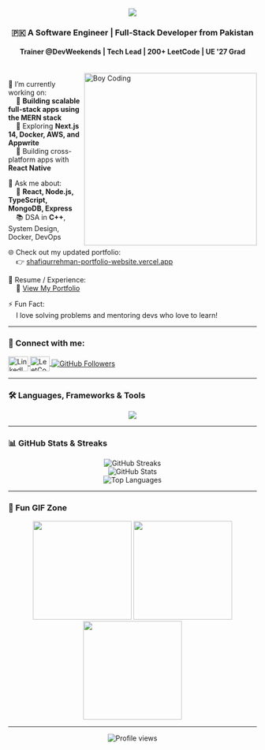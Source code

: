 <h1 align="center">
  <img src="https://readme-typing-svg.herokuapp.com/?font=Righteous&size=35&center=true&vCenter=true&width=500&height=70&duration=3000&lines=Hi+There!+👋;+I'm+Shafiq+Ur+Rehman!&color=32CD32" />
</h1>

<h3 align="center">🇵🇰 A Software Engineer | Full-Stack Developer from Pakistan</h3>
<h4 align="center">Trainer @DevWeekends | Tech Lead | 200+ LeetCode | UE '27 Grad</h4>

<br/>

<img align="right" src="https://media.giphy.com/media/hpXdHPfFI5wTABdDx9/giphy.gif" alt="Boy Coding" width="350" />

🔭 I’m currently working on:  
&nbsp;&nbsp;&nbsp;&nbsp;🚀 **Building scalable full-stack apps using the MERN stack**  
&nbsp;&nbsp;&nbsp;&nbsp;🧠 Exploring **Next.js 14, Docker, AWS, and Appwrite**  
&nbsp;&nbsp;&nbsp;&nbsp;📱 Building cross-platform apps with **React Native**

💬 Ask me about:  
&nbsp;&nbsp;&nbsp;&nbsp;🧩 **React, Node.js, TypeScript, MongoDB, Express**  
&nbsp;&nbsp;&nbsp;&nbsp;📚 DSA in **C++**, System Design, Docker, DevOps

🌐 Check out my updated portfolio:  
&nbsp;&nbsp;&nbsp;&nbsp;👉 [shafiqurrehman-portfolio-website.vercel.app](https://shafiqurrehman-portfolio-website.vercel.app/)

📄 Resume / Experience:  
&nbsp;&nbsp;&nbsp;&nbsp;📌 [View My Portfolio](https://shafiqurrehman-portfolio-website.vercel.app/)

⚡ Fun Fact:  
&nbsp;&nbsp;&nbsp;&nbsp;I love solving problems and mentoring devs who love to learn!

---

### 🤝 Connect with me:

<p align="left">
  <a href="https://linkedin.com/in/shafiq-ur-rehman" target="_blank">
    <img align="center" src="https://raw.githubusercontent.com/rahuldkjain/github-profile-readme-generator/master/src/images/icons/Social/linked-in-alt.svg" alt="LinkedIn" height="30" width="40" />
  </a>
  <a href="https://www.leetcode.com/shafiq-ur-rehman" target="_blank">
    <img align="center" src="https://raw.githubusercontent.com/rahuldkjain/github-profile-readme-generator/master/src/images/icons/Social/leet-code.svg" alt="LeetCode" height="30" width="40" />
  </a>
  <a href="https://github.com/im-shafiqurrehman" target="_blank">
    <img align="center" src="https://img.shields.io/github/followers/im-shafiqurrehman?style=social" alt="GitHub Followers" />
  </a>
</p>

---

### 🛠️ Languages, Frameworks & Tools

<div align="center">
  <img src="https://skillicons.dev/icons?i=react,reactnative,nextjs,nodejs,javascript,typescript,express,mongodb,cpp,c,html,css,tailwind,figma,git,github,vercel,docker,aws,firebase,postman,vscode,notion" />
</div>

---

### 📊 GitHub Stats & Streaks

<p align="center">
  <img src="https://github-readme-streak-stats.herokuapp.com/?user=im-shafiqurrehman&theme=algolia" alt="GitHub Streaks" />
  <br/>
  <img src="https://github-readme-stats.vercel.app/api?username=im-shafiqurrehman&show_icons=true&theme=algolia&include_all_commits=true" alt="GitHub Stats" />
  <br/>
  <img src="https://github-readme-stats.vercel.app/api/top-langs/?username=im-shafiqurrehman&layout=compact&theme=algolia" alt="Top Languages" />
</p>

---

### 🧠 Fun GIF Zone

<p align="center">
  <img src="https://media.giphy.com/media/LMt9638dO8dftAjtco/giphy.gif" width="200"/>
  <img src="https://media.giphy.com/media/qgQUggAC3Pfv687qPC/giphy.gif" width="200"/>
  <img src="https://media.giphy.com/media/3oKIPwoeGErMmaI43C/giphy.gif" width="200"/>
</p>

---

<p align="center">
  <img src="https://komarev.com/ghpvc/?username=im-shafiqurrehman&label=Profile%20views&color=0e75b6&style=flat" alt="Profile views" />
</p>
